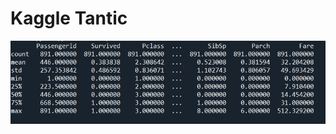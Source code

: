 # Kaggle Tantic 


![image](https://github.com/winka/IMG/blob/main/tantic%20describe.PNG?raw=true)


